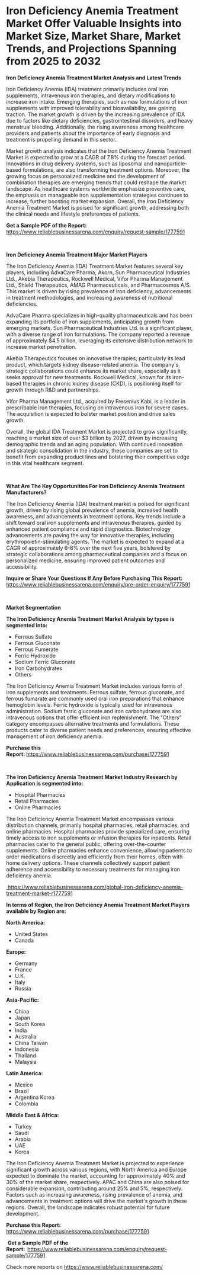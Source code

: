 <p><h1>Iron Deficiency Anemia Treatment Market Offer Valuable Insights into Market Size, Market Share, Market Trends, and Projections Spanning from 2025 to 2032</h1></p><p><strong>Iron Deficiency Anemia Treatment Market Analysis and Latest Trends</strong></p>
<p><p>Iron Deficiency Anemia (IDA) treatment primarily includes oral iron supplements, intravenous iron therapies, and dietary modifications to increase iron intake. Emerging therapies, such as new formulations of iron supplements with improved tolerability and bioavailability, are gaining traction. The market growth is driven by the increasing prevalence of IDA due to factors like dietary deficiencies, gastrointestinal disorders, and heavy menstrual bleeding. Additionally, the rising awareness among healthcare providers and patients about the importance of early diagnosis and treatment is propelling demand in this sector.</p><p>Market growth analysis indicates that the Iron Deficiency Anemia Treatment Market is expected to grow at a CAGR of 7.8% during the forecast period. Innovations in drug delivery systems, such as liposomal and nanoparticle-based formulations, are also transforming treatment options. Moreover, the growing focus on personalized medicine and the development of combination therapies are emerging trends that could reshape the market landscape. As healthcare systems worldwide emphasize preventive care, the emphasis on manageable iron supplementation strategies continues to increase, further boosting market expansion. Overall, the Iron Deficiency Anemia Treatment Market is poised for significant growth, addressing both the clinical needs and lifestyle preferences of patients.</p></p>
<p><strong>Get a Sample PDF of the Report:&nbsp;</strong> <a href="https://www.reliablebusinessarena.com/enquiry/request-sample/1777591?utm_campaign=2528&utm_medium=2&utm_source=Github&utm_content=ia&utm_term=03032025&utm_id=iron-deficiency-anemia-treatment">https://www.reliablebusinessarena.com/enquiry/request-sample/1777591</a></p>
<p>&nbsp;</p>
<p><strong>Iron Deficiency Anemia Treatment Major Market Players</strong></p>
<p><p>The Iron Deficiency Anemia (IDA) Treatment Market features several key players, including AdvaCare Pharma, Akorn, Sun Pharmaceutical Industries Ltd., Akebia Therapeutics, Rockwell Medical, Vifor Pharma Management Ltd., Shield Therapeutics, AMAG Pharmaceuticals, and Pharmacosmos A/S. This market is driven by rising prevalence of iron deficiency, advancements in treatment methodologies, and increasing awareness of nutritional deficiencies.</p><p>AdvaCare Pharma specializes in high-quality pharmaceuticals and has been expanding its portfolio of iron supplements, anticipating growth from emerging markets. Sun Pharmaceutical Industries Ltd. is a significant player, with a diverse range of iron formulations. The company reported a revenue of approximately $4.5 billion, leveraging its extensive distribution network to increase market penetration.</p><p>Akebia Therapeutics focuses on innovative therapies, particularly its lead product, which targets kidney disease-related anemia. The company's strategic collaborations could enhance its market share, especially as it seeks approval for new treatments. Rockwell Medical, known for its iron-based therapies in chronic kidney disease (CKD), is positioning itself for growth through R&D and partnerships.</p><p>Vifor Pharma Management Ltd., acquired by Fresenius Kabi, is a leader in prescribable iron therapies, focusing on intravenous iron for severe cases. The acquisition is expected to bolster market position and drive sales growth.</p><p>Overall, the global IDA Treatment Market is projected to grow significantly, reaching a market size of over $3 billion by 2027, driven by increasing demographic trends and an aging population. With continued innovation and strategic consolidation in the industry, these companies are set to benefit from expanding product lines and bolstering their competitive edge in this vital healthcare segment.</p></p>
<p>&nbsp;</p>
<p><strong>What Are The Key Opportunities For Iron Deficiency Anemia Treatment Manufacturers?</strong></p>
<p><p>The Iron Deficiency Anemia (IDA) treatment market is poised for significant growth, driven by rising global prevalence of anemia, increased health awareness, and advancements in treatment options. Key trends include a shift toward oral iron supplements and intravenous therapies, guided by enhanced patient compliance and rapid diagnostics. Biotechnology advancements are paving the way for innovative therapies, including erythropoietin-stimulating agents. The market is expected to expand at a CAGR of approximately 6-8% over the next five years, bolstered by strategic collaborations among pharmaceutical companies and a focus on personalized medicine, ensuring improved patient outcomes and accessibility.</p></p>
<p><strong>Inquire or Share Your Questions If Any Before Purchasing This Report:</strong> <a href="https://www.reliablebusinessarena.com/enquiry/pre-order-enquiry/1777591?utm_campaign=2528&utm_medium=2&utm_source=Github&utm_content=ia&utm_term=03032025&utm_id=iron-deficiency-anemia-treatment">https://www.reliablebusinessarena.com/enquiry/pre-order-enquiry/1777591</a></p>
<p>&nbsp;</p>
<p><strong>Market Segmentation</strong></p>
<p><strong>The Iron Deficiency Anemia Treatment Market Analysis by types is segmented into:</strong></p>
<p><ul><li>Ferrous Sulfate</li><li>Ferrous Gluconate</li><li>Ferrous Fumerate</li><li>Ferric Hydroxide</li><li>Sodium Ferric Gluconate</li><li>Iron Carbohydrates</li><li>Others</li></ul></p>
<p><p>The Iron Deficiency Anemia Treatment Market includes various forms of iron supplements and treatments. Ferrous sulfate, ferrous gluconate, and ferrous fumarate are commonly used oral iron preparations that enhance hemoglobin levels. Ferric hydroxide is typically used for intravenous administration. Sodium ferric gluconate and iron carbohydrates are also intravenous options that offer efficient iron replenishment. The "Others" category encompasses alternative treatments and formulations. These products cater to diverse patient needs and preferences, ensuring effective management of iron deficiency anemia.</p></p>
<p><strong>Purchase this Report:&nbsp;</strong><a href="https://www.reliablebusinessarena.com/purchase/1777591?utm_campaign=2528&utm_medium=2&utm_source=Github&utm_content=ia&utm_term=03032025&utm_id=iron-deficiency-anemia-treatment">https://www.reliablebusinessarena.com/purchase/1777591</a></p>
<p>&nbsp;</p>
<p><strong>The Iron Deficiency Anemia Treatment Market Industry Research by Application is segmented into:</strong></p>
<p><ul><li>Hospital Pharmacies</li><li>Retail Pharmacies</li><li>Online Pharmacies</li></ul></p>
<p><p>The Iron Deficiency Anemia Treatment Market encompasses various distribution channels, primarily hospital pharmacies, retail pharmacies, and online pharmacies. Hospital pharmacies provide specialized care, ensuring timely access to iron supplements or infusion therapies for inpatients. Retail pharmacies cater to the general public, offering over-the-counter supplements. Online pharmacies enhance convenience, allowing patients to order medications discreetly and efficiently from their homes, often with home delivery options. These channels collectively support patient adherence and accessibility to necessary treatments for managing iron deficiency anemia.</p></p>
<p><a href="https://www.reliablebusinessarena.com/global-iron-deficiency-anemia-treatment-market-r1777591?utm_campaign=2528&utm_medium=2&utm_source=Github&utm_content=ia&utm_term=03032025&utm_id=iron-deficiency-anemia-treatment">&nbsp;https://www.reliablebusinessarena.com/global-iron-deficiency-anemia-treatment-market-r1777591</a></p>
<p><strong>In terms of Region, the Iron Deficiency Anemia Treatment Market Players available by Region are:</strong></p>
<p>
    <p> <strong> North America: </strong>
        <ul>
            <li>United States</li>
            <li>Canada</li>
        </ul>
        </p> 
    <p> <strong> Europe: </strong>
        <ul>
            <li>Germany</li>
            <li>France</li>
            <li>U.K.</li>
            <li>Italy</li>
            <li>Russia</li>
        </ul>
        </p> 
    <p> <strong> Asia-Pacific: </strong>
        <ul>
            <li>China</li>
            <li>Japan</li>
            <li>South Korea</li>
            <li>India</li>
            <li>Australia</li>
            <li>China Taiwan</li>
            <li>Indonesia</li>
            <li>Thailand</li>
            <li>Malaysia</li>
        </ul>
        </p> 
    <p> <strong> Latin America: </strong>
        <ul>
            <li>Mexico</li>
            <li>Brazil</li>
            <li>Argentina Korea</li>
            <li>Colombia</li>
        </ul>
        </p> 
    <p> <strong> Middle East & Africa: </strong>
        <ul>
            <li>Turkey</li>
            <li>Saudi</li>
            <li>Arabia</li>
            <li>UAE</li>
            <li>Korea</li>
        </ul>
    </p>
    </p>
<p><p>The Iron Deficiency Anemia Treatment Market is projected to experience significant growth across various regions, with North America and Europe expected to dominate the market, accounting for approximately 40% and 30% of the market share, respectively. APAC and China are also poised for considerable expansion, contributing around 25% and 5%, respectively. Factors such as increasing awareness, rising prevalence of anemia, and advancements in treatment options will drive the market's growth in these regions. Overall, the landscape indicates robust potential for future development.</p></p>
<p><strong>Purchase this Report: </strong><a href="https://www.reliablebusinessarena.com/purchase/1777591?utm_campaign=2528&utm_medium=2&utm_source=Github&utm_content=ia&utm_term=03032025&utm_id=iron-deficiency-anemia-treatment">https://www.reliablebusinessarena.com/purchase/1777591</a></p>
<p>&nbsp;<strong>Get a Sample PDF of the Report:&nbsp;&nbsp;</strong><a href="https://www.reliablebusinessarena.com/enquiry/request-sample/1777591?utm_campaign=2528&utm_medium=2&utm_source=Github&utm_content=ia&utm_term=03032025&utm_id=iron-deficiency-anemia-treatment">https://www.reliablebusinessarena.com/enquiry/request-sample/1777591</a></p>
<p><strong></strong></p>
<p>Check more reports on <a href="https://www.reliablebusinessarena.com/?utm_campaign=2528&utm_medium=2&utm_source=Github&utm_content=ia&utm_term=03032025&utm_id=iron-deficiency-anemia-treatment">https://www.reliablebusinessarena.com/</a></p>